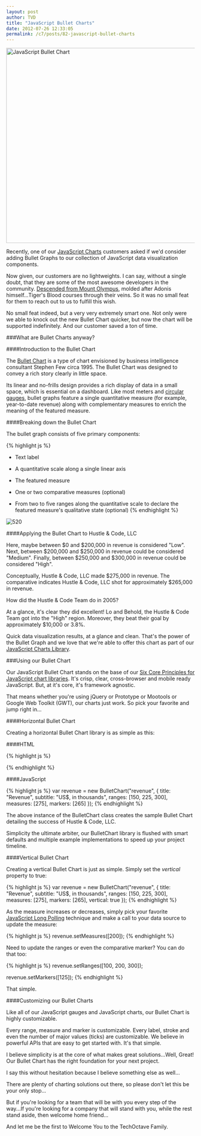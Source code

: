 ```yaml
---
layout: post
author: TVD
title: "JavaScript Bullet Charts"
date: 2012-07-26 12:33:05
permalink: /c7/posts/82-javascript-bullet-charts
---
```


<img src="http://techoctave.com/charts/images/bulletchart.png" width="520" alt="JavaScript Bullet Chart" />

Recently, one of our [JavaScript Charts][1] customers asked if we'd consider adding Bullet Graphs to our collection of JavaScript data visualization components.

Now given, our customers are no lightweights. I can say, without a single doubt, that they are some of the most awesome developers in the community. [Descended from Mount Olympus][2], molded after Adonis himself...Tiger's Blood courses through their veins. So it was no small feat for them to reach out to us to fulfill this wish.

No small feat indeed, but a very very extremely smart one. Not only were we able to knock out the new Bullet Chart quicker, but now the chart will be supported indefinitely. And our customer saved a ton of time.

###What are Bullet Charts anyway?

####Introduction to the Bullet Chart

The [Bullet Chart][3] is a type of chart envisioned by business intelligence consultant Stephen Few circa 1995. The Bullet Chart was designed to convey a rich story clearly in little space.

Its linear and no-frills design provides a rich display of data in a small space, which is essential on a dashboard. Like most meters and [circular gauges][4], bullet graphs feature a single quantitative measure (for example, year-to-date revenue) along with complementary measures to enrich the meaning of the featured measure.

####Breaking down the Bullet Chart

The bullet graph consists of five primary components:

{% highlight js %}
- Text label

- A quantitative scale along a single linear axis

- The featured measure

- One or two comparative measures (optional)

- From two to five ranges along the quantitative scale to declare the featured measure's qualitative state (optional)
{% endhighlight %}

<img src="http://upload.wikimedia.org/wikipedia/en/thumb/e/e1/Bullet_graph_labeled.png/500px-Bullet_graph_labeled.png" alt="520" alt="JavaScript Bullet Graph" />

####Applying the Bullet Chart to Hustle & Code, LLC

Here, maybe between $0 and $200,000 in revenue is considered "Low". Next, between $200,000 and $250,000 in revenue could be considered "Medium". Finally, between $250,000 and $300,000 in revenue could be considered "High".

Conceptually, Hustle & Code, LLC made $275,000 in revenue. The comparative indicates Hustle & Code, LLC shot for approximately $265,000 in revenue. 

How did the Hustle & Code Team do in 2005?

At a glance, it's clear they did excellent! Lo and Behold, the Hustle & Code Team got into the "High" region. Moreover, they beat their goal by approximately $10,000 or 3.8%.

Quick data visualization results, at a glance and clean. That's the power of the Bullet Graph and we love that we're able to offer this chart as part of our [JavaScript Charts Library][5].

###Using our Bullet Chart

Our JavaScript Bullet Chart stands on the base of our [Six Core Principles for JavaScript chart libraries][6]. It's crisp, clear, cross-browser and mobile ready JavaScript. But, at it's core, it's framework agnostic.

That means whether you're using jQuery or Prototype or Mootools or Google Web Toolkit (GWT), our charts just work. So pick your favorite and jump right in...

####Horizontal Bullet Chart

Creating a horizontal Bullet Chart library is as simple as this:

####HTML

{% highlight js %}
    <div id="revenue"></div>
{% endhighlight %}

####JavaScript

{% highlight js %}
var revenue = new BulletChart("revenue", {
	title: "Revenue",
	subtitle: "US$, in thousands",
	ranges: [150, 225, 300],
	measures: [275],
	markers: [265]
});
{% endhighlight %}

The above instance of the BulletChart class creates the sample Bullet Chart detailing the success of Hustle & Code, LLC.

Simplicity the ultimate arbiter, our BulletChart library is flushed with smart defaults and multiple example implementations to speed up your project timeline.

####Vertical Bullet Chart

Creating a vertical Bullet Chart is just as simple. Simply set the *vertical* property to true:

{% highlight js %}
var revenue = new BulletChart("revenue", {
    title: "Revenue",
    subtitle: "US$, in thousands",
    ranges: [150, 225, 300],
    measures: [275],
    markers: [265],
    vertical: true
});
{% endhighlight %}

As the measure increases or decreases, simply pick your favorite [JavaScript Long Polling][7] technique and make a call to your data source to update the measure:

{% highlight js %}
revenue.setMeasures([200]);
{% endhighlight %}

Need to update the ranges or even the comparative marker? You can do that too:

{% highlight js %}
revenue.setRanges([100, 200, 300]);

revenue.setMarkers([125]);
{% endhighlight %}

That simple.

####Customizing our Bullet Charts

Like all of our JavaScript gauges and JavaScript charts, our Bullet Chart is highly customizable.

Every range, measure and marker is customizable. Every label, stroke and even the number of major values (ticks) are customizable. We believe in powerful APIs that are easy to get started with. It's that simple.

I believe simplicity is at the core of what makes great solutions...Well, Great! Our Bullet Chart has the right foundation for your next project.

I say this without hesitation because I believe something else as well...

There are plenty of charting solutions out there, so please don't let this be your only stop...

But if you're looking for a team that will be with you every step of the way...If you're looking for a company that will stand with you, while the rest stand aside, then welcome home friend...

And let me be the first to Welcome You to the TechOctave Family.



  [1]: http://techoctave.com/charts
  [2]: http://techoctave.com/c7/posts/78-foundation-is-everything
  [3]: http://www.perceptualedge.com/blog/?p=217
  [4]: http://techoctave.com/gauges
  [5]: http://techoctave.com/charts
  [6]: http://techoctave.com/c7/posts/66-beautiful-cross-browser-javascript-dashboard-charts
  [7]: http://techoctave.com/c7/posts/60-simple-long-polling-example-with-javascript-and-jquery
